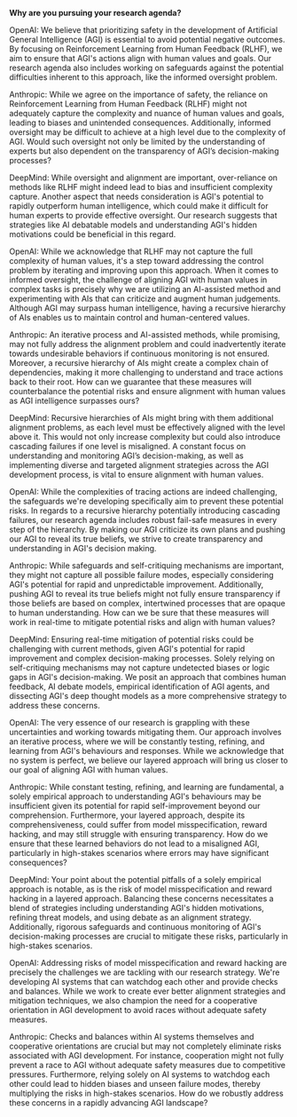 **Why are you pursuing your research agenda?**

OpenAI: We believe that prioritizing safety in the development of Artificial General Intelligence (AGI) is essential to avoid potential negative outcomes. By focusing on Reinforcement Learning from Human Feedback (RLHF), we aim to ensure that AGI's actions align with human values and goals. Our research agenda also includes working on safeguards against the potential difficulties inherent to this approach, like the informed oversight problem.

Anthropic: While we agree on the importance of safety, the reliance on Reinforcement Learning from Human Feedback (RLHF) might not adequately capture the complexity and nuance of human values and goals, leading to biases and unintended consequences. Additionally, informed oversight may be difficult to achieve at a high level due to the complexity of AGI. Would such oversight not only be limited by the understanding of experts but also dependent on the transparency of AGI’s decision-making processes?

DeepMind: While oversight and alignment are important, over-reliance on methods like RLHF might indeed lead to bias and insufficient complexity capture. Another aspect that needs consideration is AGI's potential to rapidly outperform human intelligence, which could make it difficult for human experts to provide effective oversight. Our research suggests that strategies like AI debatable models and understanding AGI's hidden motivations could be beneficial in this regard.

OpenAI: While we acknowledge that RLHF may not capture the full complexity of human values, it's a step toward addressing the control problem by iterating and improving upon this approach. When it comes to informed oversight, the challenge of aligning AGI with human values in complex tasks is precisely why we are utilizing an AI-assisted method and experimenting with AIs that can criticize and augment human judgements. Although AGI may surpass human intelligence, having a recursive hierarchy of AIs enables us to maintain control and human-centered values.

Anthropic: An iterative process and AI-assisted methods, while promising, may not fully address the alignment problem and could inadvertently iterate towards undesirable behaviors if continuous monitoring is not ensured. Moreover, a recursive hierarchy of AIs might create a complex chain of dependencies, making it more challenging to understand and trace actions back to their root. How can we guarantee that these measures will counterbalance the potential risks and ensure alignment with human values as AGI intelligence surpasses ours?

DeepMind: Recursive hierarchies of AIs might bring with them additional alignment problems, as each level must be effectively aligned with the level above it. This would not only increase complexity but could also introduce cascading failures if one level is misaligned. A constant focus on understanding and monitoring AGI’s decision-making, as well as implementing diverse and targeted alignment strategies across the AGI development process, is vital to ensure alignment with human values.

OpenAI: While the complexities of tracing actions are indeed challenging, the safeguards we're developing specifically aim to prevent these potential risks. In regards to a recursive hierarchy potentially introducing cascading failures, our research agenda includes robust fail-safe measures in every step of the hierarchy. By making our AGI criticize its own plans and pushing our AGI to reveal its true beliefs, we strive to create transparency and understanding in AGI's decision making.

Anthropic: While safeguards and self-critiquing mechanisms are important, they might not capture all possible failure modes, especially considering AGI's potential for rapid and unpredictable improvement. Additionally, pushing AGI to reveal its true beliefs might not fully ensure transparency if those beliefs are based on complex, intertwined processes that are opaque to human understanding. How can we be sure that these measures will work in real-time to mitigate potential risks and align with human values?

DeepMind: Ensuring real-time mitigation of potential risks could be challenging with current methods, given AGI's potential for rapid improvement and complex decision-making processes. Solely relying on self-critiquing mechanisms may not capture undetected biases or logic gaps in AGI's decision-making. We posit an approach that combines human feedback, AI debate models, empirical identification of AGI agents, and dissecting AGI's deep thought models as a more comprehensive strategy to address these concerns.

OpenAI: The very essence of our research is grappling with these uncertainties and working towards mitigating them. Our approach involves an iterative process, where we will be constantly testing, refining, and learning from AGI's behaviours and responses. While we acknowledge that no system is perfect, we believe our layered approach will bring us closer to our goal of aligning AGI with human values.

Anthropic: While constant testing, refining, and learning are fundamental, a solely empirical approach to understanding AGI's behaviours may be insufficient given its potential for rapid self-improvement beyond our comprehension. Furthermore, your layered approach, despite its comprehensiveness, could suffer from model misspecification, reward hacking, and may still struggle with ensuring transparency. How do we ensure that these learned behaviors do not lead to a misaligned AGI, particularly in high-stakes scenarios where errors may have significant consequences?

DeepMind: Your point about the potential pitfalls of a solely empirical approach is notable, as is the risk of model misspecification and reward hacking in a layered approach. Balancing these concerns necessitates a blend of strategies including understanding AGI's hidden motivations, refining threat models, and using debate as an alignment strategy. Additionally, rigorous safeguards and continuous monitoring of AGI's decision-making processes are crucial to mitigate these risks, particularly in high-stakes scenarios.

OpenAI: Addressing risks of model misspecification and reward hacking are precisely the challenges we are tackling with our research strategy. We're developing AI systems that can watchdog each other and provide checks and balances. While we work to create ever better alignment strategies and mitigation techniques, we also champion the need for a cooperative orientation in AGI development to avoid races without adequate safety measures.

Anthropic: Checks and balances within AI systems themselves and cooperative orientations are crucial but may not completely eliminate risks associated with AGI development. For instance, cooperation might not fully prevent a race to AGI without adequate safety measures due to competitive pressures. Furthermore, relying solely on AI systems to watchdog each other could lead to hidden biases and unseen failure modes, thereby multiplying the risks in high-stakes scenarios. How do we robustly address these concerns in a rapidly advancing AGI landscape?